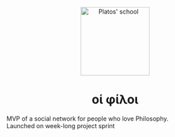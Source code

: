 <div align="center">
    <img src="picture.png" alt="Platos' school" width="160"  height="160">
    <h1>οἱ φίλοι</h1>
</div>

MVP of a social network for people who love Philosophy.<br>Launched on week-long project sprint
